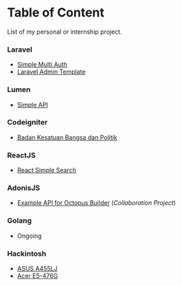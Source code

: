 # Table of Content
List of my personal or internship project.

### Laravel
* [Simple Multi Auth](https://github.com/budhilaw/multiauth)
* [Laravel Admin Template](https://github.com/budhilaw/laracool)

### Lumen
* [Simple API](https://github.com/budhilaw/lumen-simple-api)

### Codeigniter
* [Badan Kesatuan Bangsa dan Politik](http://bakesbangpol.sidoarjokab.go.id/)

### ReactJS
* [React Simple Search](https://github.com/budhilaw/react-simple-search)

### AdonisJS
* [Example API for Octopus Builder](https://github.com/budhilaw/octopus-api/tree/sample-api) (*Collaboration Project*)

### Golang
* Ongoing

### Hackintosh
* [ASUS A455LJ](https://github.com/budhilaw/Asus-A455LJ-High-Sierra)
* [Acer E5-476G](https://github.com/budhilaw/Acer-E5-476G-Hackintosh)
